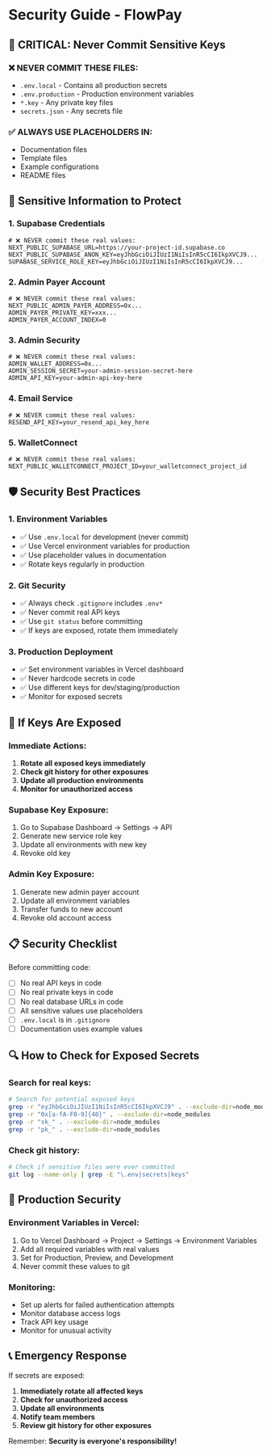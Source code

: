# Security Guide - FlowPay

## 🚨 CRITICAL: Never Commit Sensitive Keys

### ❌ NEVER COMMIT THESE FILES:
- `.env.local` - Contains all production secrets
- `.env.production` - Production environment variables
- `*.key` - Any private key files
- `secrets.json` - Any secrets file

### ✅ ALWAYS USE PLACEHOLDERS IN:
- Documentation files
- Template files
- Example configurations
- README files

## 🔐 Sensitive Information to Protect

### 1. Supabase Credentials
```env
# ❌ NEVER commit these real values:
NEXT_PUBLIC_SUPABASE_URL=https://your-project-id.supabase.co
NEXT_PUBLIC_SUPABASE_ANON_KEY=eyJhbGciOiJIUzI1NiIsInR5cCI6IkpXVCJ9...
SUPABASE_SERVICE_ROLE_KEY=eyJhbGciOiJIUzI1NiIsInR5cCI6IkpXVCJ9...
```

### 2. Admin Payer Account
```env
# ❌ NEVER commit these real values:
NEXT_PUBLIC_ADMIN_PAYER_ADDRESS=0x...
ADMIN_PAYER_PRIVATE_KEY=xxx...
ADMIN_PAYER_ACCOUNT_INDEX=0
```

### 3. Admin Security
```env
# ❌ NEVER commit these real values:
ADMIN_WALLET_ADDRESS=0x...
ADMIN_SESSION_SECRET=your-admin-session-secret-here
ADMIN_API_KEY=your-admin-api-key-here
```

### 4. Email Service
```env
# ❌ NEVER commit these real values:
RESEND_API_KEY=your_resend_api_key_here
```

### 5. WalletConnect
```env
# ❌ NEVER commit these real values:
NEXT_PUBLIC_WALLETCONNECT_PROJECT_ID=your_walletconnect_project_id
```

## 🛡️ Security Best Practices

### 1. Environment Variables
- ✅ Use `.env.local` for development (never commit)
- ✅ Use Vercel environment variables for production
- ✅ Use placeholder values in documentation
- ✅ Rotate keys regularly in production

### 2. Git Security
- ✅ Always check `.gitignore` includes `.env*`
- ✅ Never commit real API keys
- ✅ Use `git status` before committing
- ✅ If keys are exposed, rotate them immediately

### 3. Production Deployment
- ✅ Set environment variables in Vercel dashboard
- ✅ Never hardcode secrets in code
- ✅ Use different keys for dev/staging/production
- ✅ Monitor for exposed secrets

## 🚨 If Keys Are Exposed

### Immediate Actions:
1. **Rotate all exposed keys immediately**
2. **Check git history for other exposures**
3. **Update all production environments**
4. **Monitor for unauthorized access**

### Supabase Key Exposure:
1. Go to Supabase Dashboard → Settings → API
2. Generate new service role key
3. Update all environments with new key
4. Revoke old key

### Admin Key Exposure:
1. Generate new admin payer account
2. Update all environment variables
3. Transfer funds to new account
4. Revoke old account access

## 📋 Security Checklist

Before committing code:
- [ ] No real API keys in code
- [ ] No real private keys in code
- [ ] No real database URLs in code
- [ ] All sensitive values use placeholders
- [ ] `.env.local` is in `.gitignore`
- [ ] Documentation uses example values

## 🔍 How to Check for Exposed Secrets

### Search for real keys:
```bash
# Search for potential exposed keys
grep -r "eyJhbGciOiJIUzI1NiIsInR5cCI6IkpXVCJ9" . --exclude-dir=node_modules
grep -r "0x[a-fA-F0-9]{40}" . --exclude-dir=node_modules
grep -r "sk_" . --exclude-dir=node_modules
grep -r "pk_" . --exclude-dir=node_modules
```

### Check git history:
```bash
# Check if sensitive files were ever committed
git log --name-only | grep -E "\.env|secrets|keys"
```

## 🚀 Production Security

### Environment Variables in Vercel:
1. Go to Vercel Dashboard → Project → Settings → Environment Variables
2. Add all required variables with real values
3. Set for Production, Preview, and Development
4. Never commit these values to git

### Monitoring:
- Set up alerts for failed authentication attempts
- Monitor database access logs
- Track API key usage
- Monitor for unusual activity

## 📞 Emergency Response

If secrets are exposed:
1. **Immediately rotate all affected keys**
2. **Check for unauthorized access**
3. **Update all environments**
4. **Notify team members**
5. **Review git history for other exposures**

Remember: **Security is everyone's responsibility!**
